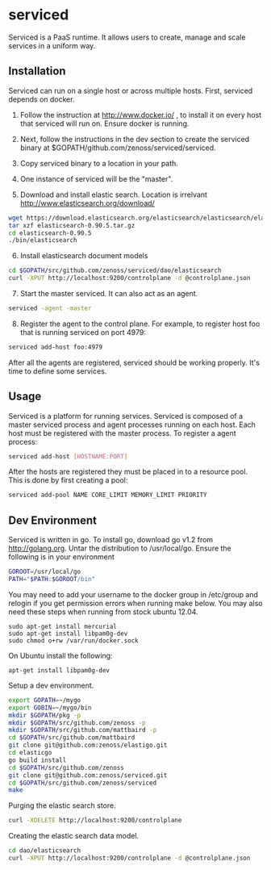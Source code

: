 serviced
========

Serviced is a PaaS runtime. It allows users to create, manage and scale services
in a uniform way.


Installation
------------
Serviced can run on a single host or across multiple hosts. First, serviced
depends on docker. 

1. Follow the instruction at http://www.docker.io/ , to install 
   it on every host that serviced will run on. Ensure docker is running.

2. Next, follow the instructions in the dev section to create the serviced 
   binary at $GOPATH/github.com/zenoss/serviced/serviced. 

3. Copy serviced binary to a location in your path.

4. One instance of serviced will be the "master".

5. Download and install elastic search.  Location is irrelvant
   http://www.elasticsearch.org/download/
```bash
wget https://download.elasticsearch.org/elasticsearch/elasticsearch/elasticsearch-0.90.5.tar.gz
tar xzf elasticsearch-0.90.5.tar.gz
cd elasticsearch-0.90.5
./bin/elasticsearch
```

6.  Install elasticsearch document models
```bash
cd $GOPATH/src/github.com/zenoss/serviced/dao/elasticsearch
curl -XPUT http://localhost:9200/controlplane -d @controlplane.json
```

7. Start the master serviced. It can also act as an agent. 
```bash
serviced -agent -master
```

8. Register the agent to the control plane. For example, to register host foo that
   is running serviced on port 4979:
```bash
serviced add-host foo:4979
```

After all the agents are registered, serviced should be working properly. It's time
to define some services.


Usage
-----
Serviced is a platform for running services. Serviced is composed of a master
serviced process and agent processes running on each host. Each host must be registered
with the master process. To register a agent process:
```bash
serviced add-host [HOSTNAME:PORT]
```

After the hosts are registered they must be placed in to a resource pool. This is done
by first creating a pool:
```bash
serviced add-pool NAME CORE_LIMIT MEMORY_LIMIT PRIORITY
```



Dev Environment
---------------
Serviced is written in go. To install go, download go v1.2 from http://golang.org.
Untar the distribution to /usr/local/go. Ensure the following is in your environment
```bash
GOROOT=/usr/local/go
PATH="$PATH:$GOROOT/bin"
```

You may need to add your username to the docker group in /etc/group and relogin if you get permission errors when running make below.  You may also need these steps when running from stock ubuntu 12.04.
```sudo apt-get install git
sudo apt-get install mercurial
sudo apt-get install libpam0g-dev
sudo chmod o+rw /var/run/docker.sock
```

On Ubuntu install the following:

```apt-get install libpam0g-dev```

Setup a dev environment.
```bash
export GOPATH=~/mygo
export GOBIN=~/mygo/bin
mkdir $GOPATH/pkg -p
mkdir $GOPATH/src/github.com/zenoss -p
mkdir $GOPATH/src/github.com/mattbaird -p
cd $GOPATH/src/github.com/mattbaird
git clone git@github.com:zenoss/elastigo.git
cd elasticgo
go build install
cd $GOPATH/src/github.com/zenoss
git clone git@github.com:zenoss/serviced.git
cd $GOPATH/src/github.com/zenoss/serviced
make
```

Purging the elastic search store.
```bash
curl -XDELETE http://localhost:9200/controlplane
```

Creating the elastic search data model.
```bash
cd dao/elasticsearch
curl -XPUT http://localhost:9200/controlplane -d @controlplane.json
```

